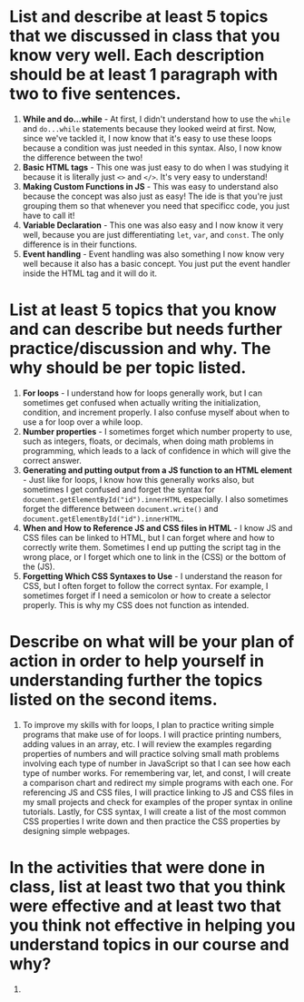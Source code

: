 # List and describe at least 5 topics that we discussed in class that you know very well. Each description should be at least 1 paragraph with two to five sentences.

1. **While and do...while** - At first, I didn't understand how to use the `while` and `do...while` statements because they looked weird at first. Now, since we've tackled it, I now know that it's easy to use these loops because a condition was just needed in this syntax. Also, I now know the difference between the two!
2. **Basic HTML tags** - This one was just easy to do when I was studying it because it is literally just `<>` and `</>`. It's very easy to understand!
3. **Making Custom Functions in JS** - This was easy to understand also because the concept was also just as easy! The ide is that you're just grouping them so that whenever you need that specificc code, you just have to call it!
4. **Variable Declaration** - This one was also easy and I now know it very well, because you are just differentiating `let`, `var`, and `const`. The only difference is in their functions.
5. **Event handling** - Event handling was also something I now know very well because it also has a basic concept. You just put the event handler inside the HTML tag and it will do it.

# List at least 5 topics that you know and can describe but needs further practice/discussion and why.  The why should be per topic listed.  

1. **For loops** - I understand how for loops generally work, but I can sometimes get confused when actually writing the initialization, condition, and increment properly. I also confuse myself about when to use a for loop over a while loop.
2. **Number properties** - I sometimes forget which number property to use, such as integers, floats, or decimals, when doing math problems in programming, which leads to a lack of confidence in which will give the correct answer.
3. **Generating and putting output from a JS function to an HTML element** - Just like for loops, I know how this generally works also, but sometimes I get confused and forget the syntax for `document.getElementById("id").innerHTML` especially. I also sometimes forget the difference between `document.write()` and `document.getElementById("id").innerHTML`.
4. **When and How to Reference JS and CSS files in HTML** - I know JS and CSS files can be linked to HTML, but I can forget where and how to correctly write them. Sometimes I end up putting the script tag in the wrong place, or I forget which one to link in the  (CSS) or the bottom of the  (JS).
5. **Forgetting Which CSS Syntaxes to Use** - I understand the reason for CSS, but I often forget to follow the correct syntax. For example, I sometimes forget if I need a semicolon or how to create a selector properly. This is why my CSS does not function as intended.

# Describe on what will be your plan of action in order to help yourself in understanding further the topics listed on the second items.

1. To improve my skills with for loops, I plan to practice writing simple programs that make use of for loops. I will practice printing numbers, adding values in an array, etc. I will review the examples regarding properties of numbers and will practice solving small math problems involving each type of number in JavaScript so that I can see how each type of number works. For remembering var, let, and const, I will create a comparison chart and redirect my simple programs with each one. For referencing JS and CSS files, I will practice linking to JS and CSS files in my small projects and check for examples of the proper syntax in online tutorials. Lastly, for CSS syntax, I will create a list of the most common CSS properties I write down and then practice the CSS properties by designing simple webpages.

# In the activities that were done in class, list at least two that you think were effective and at least two that you think not effective in helping you understand topics in our course and why?
1. 
